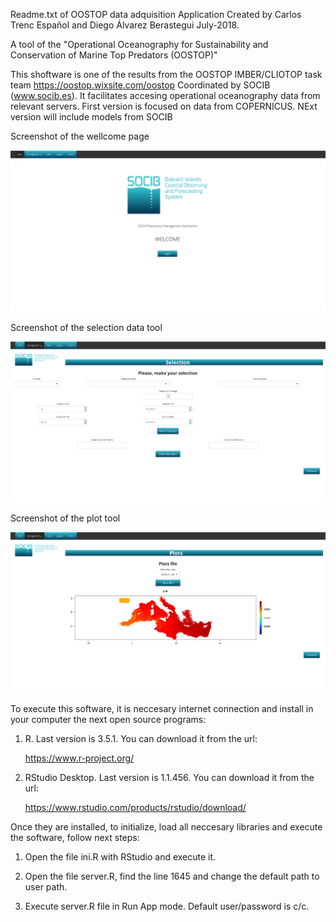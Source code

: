 Readme.txt of OOSTOP data adquisition Application
Created by Carlos Trenc Español and Diego Álvarez Berastegui
July-2018.

A tool of the "Operational Oceanography for Sustainability and Conservation of Marine Top Predators (OOSTOP)"


This shoftware is one of the results from the OOSTOP IMBER/CLIOTOP task team https://oostop.wixsite.com/oostop Coordinated by SOCIB (www.socib.es). It facilitates accesing operational oceanography data from relevant servers. First version is focused on data from COPERNICUS.
NExt version will include models from SOCIB 


Screenshot of the wellcome page

![alt text](https://github.com/D-Alvarez-Berastegui/Operational_Fisheries_Oceanography/blob/master/OOSTOP_APP/welcome.png)


Screenshot of the selection data tool

![alt text](https://github.com/D-Alvarez-Berastegui/Operational_Fisheries_Oceanography/blob/master/OOSTOP_APP/selection.png)


Screenshot of the plot tool

![alt text](https://github.com/D-Alvarez-Berastegui/Operational_Fisheries_Oceanography/blob/master/OOSTOP_APP/plots.png)




To execute this software, it is neccesary internet connection and install in your computer the next open source programs:


1. R. Last version is 3.5.1. You can download it from the url:

	https://www.r-project.org/

2. RStudio Desktop. Last version is 1.1.456. You can download it from the url:

	https://www.rstudio.com/products/rstudio/download/

Once they are installed, to initialize, load all neccesary libraries and execute the software, follow next steps:

1. Open the file ini.R with RStudio and execute it. 

2. Open the file server.R, find the line 1645 and change the default path to user path.

3. Execute server.R file in Run App mode. Default user/password is c/c.
